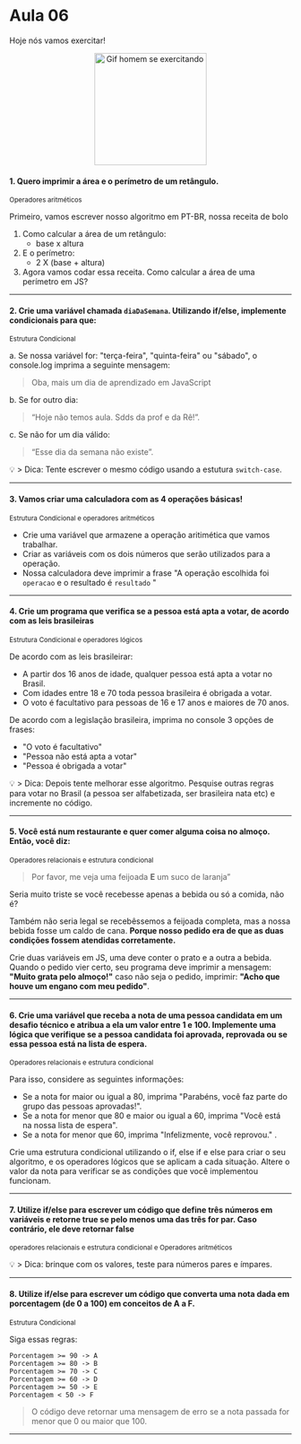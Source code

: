 # Aula 06

Hoje nós vamos exercitar!

<p align="center">
    <img alt="Gif homem se exercitando" src="https://anamaria.uol.com.br/amp-stories/6-dicas-para-treinar-em-casa/assets/11.gif" width=200 />
</p>

#### 1. Quero imprimir a área e o perímetro de um retângulo.
<sub>Operadores aritméticos</sub>

Primeiro, vamos escrever nosso algoritmo em PT-BR, nossa receita de bolo
1. Como calcular a área de um retângulo:
    - base x altura
2. E o perímetro:
    - 2 X (base + altura)
2. Agora vamos codar essa receita. Como calcular a área de uma perímetro em JS?
---

#### 2. Crie uma variável chamada `diaDaSemana`. Utilizando if/else, implemente condicionais para que:
<sub>Estrutura Condicional</sub>
  
a. Se nossa variável for: "terça-feira", "quinta-feira" ou "sábado", o console.log imprima a seguinte mensagem:
  > Oba, mais um dia de aprendizado em JavaScript
  
b. Se for outro dia:  
  > “Hoje não temos aula. Sdds da prof e da Rê!”.

c. Se não for um dia válido:  
  > “Esse dia da semana não existe”.

💡 > Dica: Tente escrever o mesmo código usando a estutura `switch-case`.

---

#### 3. Vamos criar uma calculadora com as 4 operações básicas!
<sub>Estrutura Condicional e operadores aritméticos</sub>

- Crie uma variável que armazene a operação aritimética que vamos trabalhar.
- Criar as variáveis com os dois números que serão utilizados para a operação.
- Nossa calculadora deve imprimir a frase "A operação escolhida foi `operacao` e o resultado é `resultado` "

---

#### 4. Crie um programa que verifica se a pessoa está apta a votar, de acordo com as leis brasileiras
<sub>Estrutura Condicional e operadores lógicos</sub>

De acordo com as leis brasileirar:
- A partir dos 16 anos de idade, qualquer pessoa está apta a votar no Brasil.
- Com idades entre 18 e 70 toda pessoa brasileira é obrigada a votar.
- O voto é facultativo para pessoas de 16 e 17 anos e maiores de 70 anos.

De acordo com a legislação brasileira, imprima no console 3 opções de frases:
- "O voto é facultativo"
- "Pessoa não está apta a votar"
- "Pessoa é obrigada a votar"

💡 > Dica: Depois tente melhorar esse algoritmo. Pesquise outras regras para votar no Brasil (a pessoa ser alfabetizada, ser brasileira nata etc) e incremente no código.

---

#### 5. Você está num restaurante e quer comer alguma coisa no almoço. Então, você diz:
<sub>Operadores relacionais e estrutura condicional</sub>

 > Por favor, me veja uma feijoada **E** um suco de laranja”
 
Seria muito triste se você recebesse apenas a bebida ou só a comida, não é? 

Também não seria legal se recebêssemos a feijoada completa, mas a nossa bebida fosse um caldo de cana. **Porque nosso pedido era de que as duas condições fossem atendidas corretamente.**

Crie duas variáveis em JS, uma deve conter o prato e a outra a bebida. Quando o pedido vier certo, seu programa deve imprimir a mensagem: **"Muito grata pelo almoço!"** caso não seja o pedido, imprimir: **"Acho que houve um engano com meu pedido"**.

---

#### 6. Crie uma variável que receba a nota de uma pessoa candidata em um desafio técnico e atribua a ela um valor entre 1 e 100. Implemente uma lógica que verifique se a pessoa candidata foi aprovada, reprovada ou se essa pessoa está na lista de espera. 
<sub>Operadores relacionais e estrutura condicional</sub>

Para isso, considere as seguintes informações: 
* Se a nota for maior ou igual a 80, imprima "Parabéns, você faz parte do grupo das pessoas aprovadas!".
* Se a nota for menor que 80 e maior ou igual a 60, imprima "Você está na nossa lista de espera".
* Se a nota for menor que 60, imprima "Infelizmente, você reprovou." .

Crie uma estrutura condicional utilizando o if, else if e else para criar o seu algoritmo, e os operadores lógicos que se aplicam a cada situação. Altere o valor da nota para verificar se as condições que você implementou funcionam.

---

#### 7. Utilize if/else para escrever um código que define três números em variáveis e retorne true se pelo menos uma das três for par. Caso contrário, ele deve retornar false
<sub>operadores relacionais e estrutura condicional e  Operadores aritméticos</sub>

💡 > Dica: brinque com os valores, teste para números pares e ímpares.

---

#### 8. Utilize if/else para escrever um código que converta uma nota dada em porcentagem (de 0 a 100) em conceitos de A a F. 
<sub>Estrutura Condicional</sub>

  Siga essas regras:
  ```
  Porcentagem >= 90 -> A
  Porcentagem >= 80 -> B
  Porcentagem >= 70 -> C 
  Porcentagem >= 60 -> D 
  Porcentagem >= 50 -> E
  Porcentagem < 50 -> F
  ```

> O código deve retornar uma mensagem de erro se a nota passada for menor que 0 ou maior que 100.

---